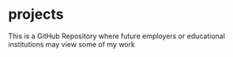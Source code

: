 # projects
This is a GitHub Repository where future employers or educational institutions may view some of my work
